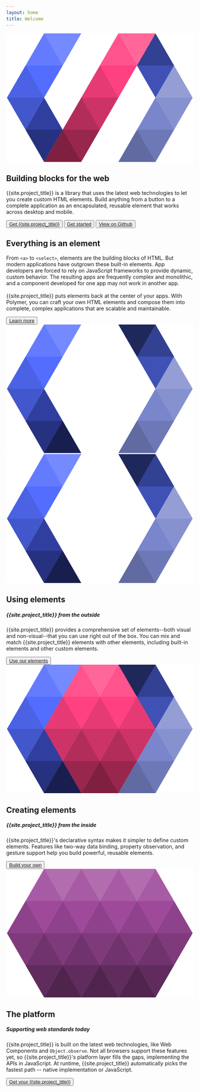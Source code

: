 ```yaml
---
layout: home
title: Welcome
---
```


<section id="future" class="main-bg">
  <div class="panel left">
    <img src="/images/logos/p-logo.svg">
    <summary>
      <h1>Building blocks for the web</h1>
      <p>{{site.project_title}} is a library that uses the latest web technologies to let you create custom HTML elements. Build anything from a button to a complete application as an encapsulated, reusable element that works across desktop and mobile. </p>
      <polymer-ui-toolbar>
        <button class="paper-button" data-download-button><polymer-ui-icon src="/images/picons/ic_archive_dark_.png"></polymer-ui-icon><a href="/getting-the-code.html">Get {{site.project_title}}</a></button>
        <button class="paper-button"><polymer-ui-icon src="/images/picons/ic_arrowForward_dark_.png"></polymer-ui-icon><a href="/getting-started.html">Get started</a></button>
        <button class="paper-button" borderless><a href="https://github.com/polymer/polymer">View on Github</a></button>
      </polymer-ui-toolbar>
    </summary>
  </div>
</section>
<section id="everything-element" class="main-purple">
  <!-- <nav class="bar" flexbox>
    <a href="#everything-element" flex>Return to the elegance of the element</a>
  </nav> -->
  <div class="panel right">
    <summary>
      <h1>Everything is an element</h1>
      <p>From <code>&lt;a&gt;</code> to <code>&lt;select&gt;</code>, elements are the building blocks of HTML. But modern applications have outgrown these built-in elements. App developers are forced to rely on JavaScript frameworks to provide dynamic, custom behavior.  The resulting apps are frequently complex and monolithic, and a component developed for one app may not work in another app.
      <br><br>
      {{site.project_title}} puts elements back at the center of your apps. With Polymer, you can craft your own HTML elements and compose them into complete, complex applications that are scalable and maintainable.</p>
      <button class="paper-button" borderless><polymer-ui-icon src="/images/picons/ic_arrowForward_light.png"></polymer-ui-icon><a href="/docs/start/everything.html">Learn more</a></button>
    </summary>
    <img src="/images/logos/p-elements.svg">
  </div>
</section>
<section id="architecture">
 <!--  <nav class="bar" flexbox>
    <a href="#architecture">The architecture of {{site.project_title}}</a>
  </nav> -->
  <div class="panel">
    <summary>
      <div class="box">
        <img src="/images/logos/p-elements.svg">
      </div>
      <h2 class="elements-using">Using elements</h2>
      <h5>{{site.project_title}} from the outside</h5>
      <p>{{site.project_title}} provides a comprehensive set of elements--both visual and non-visual--that you can use right out of the box. You can mix and match {{site.project_title}} elements with other elements, including built-in elements and other custom elements.</p>
      <button class="paper-button" borderless><polymer-ui-icon src="/images/picons/ic_arrowForward_dark_.png"></polymer-ui-icon><a href="/docs/start/usingelements.html">Use our elements</a></button>
    </summary>
    <summary>
      <div class="box">
        <img src="/images/logos/p-create-elements.svg">
      </div>
      <h2 class="elements-creating">Creating elements</h2>
      <h5>{{site.project_title}} from the inside</h5>
      <p>{{site.project_title}}'s declarative syntax makes it simpler to define custom elements. Features like two-way data binding, property observation, and gesture support help you build powerful, reusable elements.</p>
      <button class="paper-button" borderless><polymer-ui-icon src="/images/picons/ic_arrowForward_dark_.png"></polymer-ui-icon><a href="/getting-started.html">Build your own</a></button>
    </summary>
    <summary>
      <div class="box">
        <img src="/images/logos/p-platform.svg">
      </div>
      <h2 class="platform">The platform</h2>
      <h5>Supporting web standards today</h5>
      <p>{{site.project_title}} is built on the latest web technologies, like Web Components and <code>Object.observe</code>. Not all browsers support these features yet, so {{site.project_title}}'s platform layer fills the gaps, implementing the APIs in JavaScript. At runtime, {{site.project_title}} automatically picks the fastest path -- native implementation or JavaScript.</p>
      <button class="paper-button" borderless><polymer-ui-icon src="/images/picons/ic_arrowForward_dark_.png"></polymer-ui-icon><a href="/docs/start/platform.html">Get your {{site.project_title}}</a></button>
    </summary>
  </div>
</section>
<!-- <section id="quickstart">
  <div class="panel">
    <summary>
      <p>content here</p>
    </summary>
  </div>
</section>
 -->